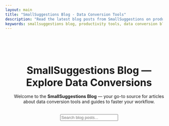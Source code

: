```yaml
---
layout: main
title: "SmallSuggestions Blog - Data Conversion Tools"
description: "Read the latest blog posts from SmallSuggestions on productivity tools, online converters, and data management. Explore more web apps."
keywords: smallsuggestions blog, productivity tools, data conversion blog, online converters, open source software, data tools, web utilities
---
```


<!-- Schema: ItemList -->
<script type="application/ld+json">
{
  "@context": "https://schema.org",
  "@type": "ItemList",
  "url": "https://smallsuggestions.com/blog",
  "name": "SmallSuggestions Blog - Tech and Productivity Articles",
  "itemListElement": [
    {
      "@type": "ListItem",
      "position": 1,
      "url": "https://smallsuggestions.com/blog"
    },
    {
      "@type": "ListItem",
      "position": 2,
      "url": "https://smallsuggestions.com"
    }
  ]
}
</script>

<!-- Schema: BreadcrumbList -->
<script type="application/ld+json">
{
  "@context": "https://schema.org",
  "@type": "BreadcrumbList",
  "itemListElement": [
    {
      "@type": "ListItem",
      "position": 1,
      "name": "Home",
      "item": "https://smallsuggestions.com/"
    },
    {
      "@type": "ListItem",
      "position": 2,
      "name": "Blog",
      "item": "https://smallsuggestions.com/blog"
    }
  ]
}
</script>

<!-- Schema: WebPage -->
<script type="application/ld+json">
{
  "@context": "https://schema.org",
  "@type": "WebPage",
  "url": "https://smallsuggestions.com/blog",
  "name": "Blog – SmallSuggestions",
  "description": "Explore the SmallSuggestions Blog for expert insights on data conversion, productivity software, browser-based tools, and open-source development.",
  "publisher": {
    "@type": "Organization",
    "name": "SmallSuggestions",
    "url": "https://smallsuggestions.com",
    "logo": {
      "@type": "ImageObject",
      "url": "https://smallsuggestions.com/assets/img/smallsuggestions.webp"
    }
  }
}
</script>

<!-- Blog Page Layout -->
<section style="width: 100%; padding: 3rem 1rem;">
  <h1 style="text-align: center; font-size: 2rem; margin-bottom: 1rem;">
    SmallSuggestions Blog — Explore Data Conversions
  </h1>
  <p style="text-align: center; max-width: 720px; margin: 0 auto 2rem;">
    Welcome to the <strong>SmallSuggestions Blog</strong> — your go-to source for articles about
    data conversion tools and guides to faster your workflow.
  </p>

  <div class="search-container" style="text-align:center;">
    <i class="fas fa-search search-icon"></i>
    <input type="text" class="search-bar" id="blogSearch" placeholder="Search blog posts..." />
  </div>

  <br>

  <div class="container">
    <div class="blog-grid" id="blogGrid">
      <!-- Blog posts will be dynamically loaded via blog.js -->
    </div>
  </div>
</section>

<script src="/assets/js/blog.js"></script>
